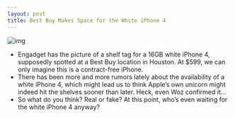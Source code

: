 ```yaml
---
layout: post
title: Best Buy Makes Space for the White iPhone 4
---
```

![img](http://media.idownloadblog.com/wp-content/uploads/2011/02/white-iphone-price.jpg)
* Engadget has the picture of a shelf tag for a 16GB white iPhone 4, supposedly spotted at a Best Buy location in Houston. At $599, we can only imagine this is a contract-free iPhone.
* There has been more and more rumors lately about the availability of a white iPhone 4, which might lead us to think Apple’s own unicorn might indeed hit the shelves sooner than later. Heck, even Woz confirmed it…
* So what do you think? Real or fake? At this point, who’s even waiting for the white iPhone 4 anyway?

